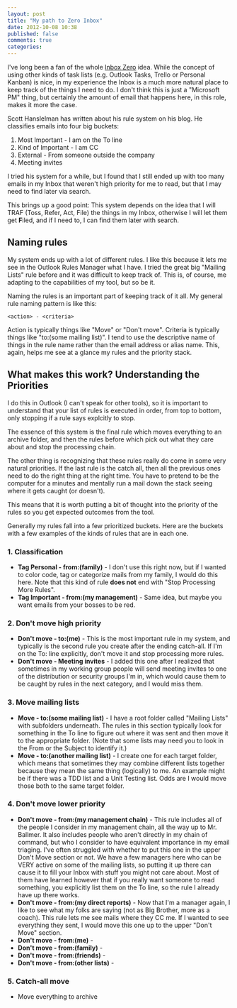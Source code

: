 ```yaml
---
layout: post
title: "My path to Zero Inbox"
date: 2012-10-08 10:38
published: false
comments: true
categories: 
---
```


I've long been a fan of the whole [Inbox Zero][] idea. While the concept of using
other kinds of task lists (e.g. Outlook Tasks, Trello or Personal Kanban) is
nice, in my experience the Inbox is a much more natural place to keep track of
the things I need to do. I don't think this is just a "Microsoft PM" thing, but
certainly the amount of email that happens here, in this role, makes it more
the case.

Scott Hanslelman has written about his rule system on his blog. He classifies
emails into four big buckets:

1. Most Important - I am on the To line
2. Kind of Important - I am CC
3. External - From someone outside the company
4. Meeting invites

I tried his system for a while, but I found that I still ended up with too
many emails in my Inbox that weren't high priority for me to read, but that
I may need to find later via search.

This brings up a good point: This system depends on the idea that I will TRAF
(Toss, Refer, Act, File) the things in my Inbox, otherwise I will let them 
get **F**iled, and if I need to, I can find them later with search.

## Naming rules

My system ends up with a lot of different rules. I like this because it lets me
see in the Outlook Rules Manager what I have. I tried the great big "Mailing
Lists" rule before and it was difficult to keep track of.  This is, of course,
me adapting to the capabilities of my tool, but so be it.

Naming the rules is an important part of keeping track of it all. My general
rule naming pattern is like this:

`<action> - <criteria>`

Action is typically things like "Move" or "Don't move". Criteria is typically
things like "to:(some mailing list)". I tend to use the descriptive name of
things in the rule name rather than the email address or alias name. This,
again, helps me see at a glance my rules and the priority stack.

## What makes this work? Understanding the Priorities

I do this in Outlook (I can't speak for other tools), so it is important to
understand that your list of rules is executed in order, from top to bottom,
only stopping if a rule says explcitly to stop.

The essence of this system is the final rule which moves everything to an
archive folder, and then the rules before which pick out what they care about
and stop the processing chain.

The other thing is recognizing that these rules really do come in some very
natural priorities. If the last rule is the catch all, then all the previous
ones need to do the right thing at the right time. You have to pretend to be
the computer for a minutes and mentally run a mail down the stack seeing where
it gets caught (or doesn't).

This means that it is worth putting a bit of thought into the priority of the
rules so you get expected outcomes from the tool.

Generally my rules fall into a few prioritized buckets. Here are the buckets
with a few examples of the kinds of rules that are in each one.

### 1. Classification

* **Tag Personal - from:(family)** - I don't use this right now, but if I
  wanted to color code, tag or categorize mails from my family, I would do this
  here. Note that this kind of rule **does not** end with "Stop Processing More
  Rules".
* **Tag Important - from:(my management)** - Same idea, but maybe you want
  emails from your bosses to be red.

### 2. Don't move high priority

* **Don't move - to:(me)** - This is the most important rule in my system, and
  typically is the second rule you create after the ending catch-all.  If I'm
  on the To: line explicitly, don't move it and stop processing more rules.
* **Don't move - Meeting invites** - I added this one after I realized that
  sometimes in my working group people will send meeting invites to one of the
  distribution or security groups I'm in, which would cause them to be caught
  by rules in the next category, and I would miss them.

### 3. Move mailing lists

* **Move - to:(some mailing list)** - I have a root folder called "Mailing
  Lists" with subfolders underneath. The rules in this section typically look
  for something in the To line to figure out where it was sent and then move it
  to the appropriate folder.  (Note that some lists may need you to look in the
  From or the Subject to identify it.)
* **Move - to:(another mailing list)** - I create one for each target folder,
  which means that sometimes they may combine different lists together because
  they mean the same thing (logically) to me. An example might be if there was
  a TDD list and a Unit Testing list. Odds are I would move those both to the
  same target folder.

### 4. Don't move lower priority

* **Don't move - from:(my management chain)** - This rule includes all of the
  people I consider in my management chain, all the way up to Mr. Ballmer. It
  also includes people who aren't directly in my chain of command, but who I
  consider to have equivalent importance in my email triaging. I've often
  struggled with whether to put this one in the upper Don't Move section or
  not. We have a few managers here who can be VERY active on some of the
  mailing lists, so putting it up there can cause it to fill your Inbox with
  stuff you might not care about. Most of them have learned however that if you
  really want someone to read something, you explicitly list them on the To
  line, so the rule I already have up there works.
* **Don't move - from:(my direct reports)** - Now that I'm a manager again, I
  like to see what my folks are saying (not as Big Brother, more as a coach).
  This rule lets me see mails where they CC me. If I wanted to see everything
  they sent, I would move this one up to the upper "Don't Move" section.
* **Don't move - from:(me)** - 
* **Don't move - from:(family)** - 
* **Don't move - from:(friends)** - 
* **Don't move - from:(other lists)** - 

### 5. Catch-all move

* Move everything to archive

[Inbox Zero]: http://inboxzero.com/
